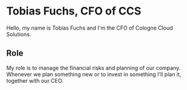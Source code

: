 # Tobias Fuchs, CFO of CCS

Hello,
my name is Tobias Fuchs and I'm the CFO of Cologne Cloud Solutions. 

## Role

My role is to manage the financial risks and planning of our company. Whenever we plan something new or to invest in something I'll plan it, together with our CEO.

